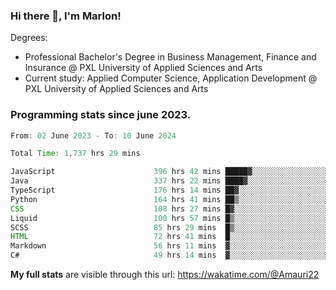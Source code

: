 
### Hi there 👋, I'm Marlon!

Degrees: 
- Professional Bachelor's Degree in Business Management, Finance and Insurance @ PXL University of Applied Sciences and Arts
- Current study: Applied Computer Science, Application Development @ PXL University of Applied Sciences and Arts

### Programming stats since june 2023.
<!--START_SECTION:waka-->

```java
From: 02 June 2023 - To: 10 June 2024

Total Time: 1,737 hrs 29 mins

JavaScript                      396 hrs 42 mins █████▓░░░░░░░░░░░░░░░░░░░   22.70 %
Java                            337 hrs 22 mins ████▓░░░░░░░░░░░░░░░░░░░░   19.31 %
TypeScript                      176 hrs 14 mins ██▓░░░░░░░░░░░░░░░░░░░░░░   10.09 %
Python                          164 hrs 41 mins ██▒░░░░░░░░░░░░░░░░░░░░░░   09.42 %
CSS                             108 hrs 27 mins █▓░░░░░░░░░░░░░░░░░░░░░░░   06.21 %
Liquid                          100 hrs 57 mins █▒░░░░░░░░░░░░░░░░░░░░░░░   05.78 %
SCSS                            85 hrs 29 mins  █▒░░░░░░░░░░░░░░░░░░░░░░░   04.89 %
HTML                            72 hrs 41 mins  █░░░░░░░░░░░░░░░░░░░░░░░░   04.16 %
Markdown                        56 hrs 11 mins  ▓░░░░░░░░░░░░░░░░░░░░░░░░   03.22 %
C#                              49 hrs 14 mins  ▓░░░░░░░░░░░░░░░░░░░░░░░░   02.82 %
```

<!--END_SECTION:waka-->
**My full stats** are visible through this url: https://wakatime.com/@Amauri22
